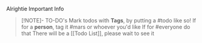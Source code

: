 Alrightie Important Info

> [!NOTE]- TO-DO's
> Mark todos with **Tags**, by putting a #todo like so!
> If for a **person**, tag it #mars or whoever you'd like
> If for #everyone do that
> There will be a [[Todo List]], please wait to see it


